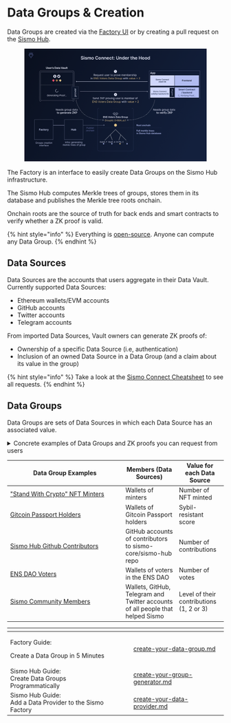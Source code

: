 # Data Groups & Creation

Data Groups are created via the [Factory UI](https://factory.sismo.io) or by creating a pull request on the [Sismo Hub](https://github.com/sismo-core/sismo-hub).

<figure><img src="../../.gitbook/assets/Sismo Connect_ Under the Hood.png" alt=""><figcaption></figcaption></figure>

The Factory is an interface to easily create Data Groups on the Sismo Hub infrastructure.&#x20;

The Sismo Hub computes Merkle trees of groups, stores them in its database and publishes the Merkle tree roots onchain.&#x20;

Onchain roots are the source of truth for back ends and smart contracts to verify whether a ZK proof is valid.

{% hint style="info" %}
Everything is [open-source](https://github.com/sismo-core/sismo-hub). Anyone can compute any Data Group.
{% endhint %}

## Data Sources

Data Sources are the accounts that users aggregate in their Data Vault. Currently supported Data Sources:&#x20;

* Ethereum wallets/EVM accounts
* GitHub accounts
* Twitter accounts
* Telegram accounts

From imported Data Sources, Vault owners can generate ZK proofs of:

* Ownership of a specific Data Source (i.e, authentication)
* Inclusion of an owned Data Source in a Data Group (and a claim about its value in the group)

{% hint style="info" %}
Take a look at the [Sismo Connect Cheatsheet](../../build-with-sismo-connect/sismo-connect-cheatsheet.md) to see all requests.
{% endhint %}

## Data Groups

Data Groups are sets of Data Sources in which each Data Source has an associated value.

<details>

<summary>Concrete examples of Data Groups and ZK proofs you can request from users</summary>

```json
{ // "Stand With Crypto" NFT Minters Data Group
  "0xa2bf1b0a7e079767b4701b5a1d9d5700eb42d1d1": "2", // minted 2 NFTs
  "0xd03ad690ed8065edfdc1e08197a3ebc71535a7ff": "4", // minted 24 NFTs
  "0x70ddb5abf21202602b57f4860ee1262a594a0086": "21",// minted 21 NFTs
  "0x0e440bd9798ad22cb8fd6f1a433f2f16e8786770": "3", 
  "0x1e8cbbbfb827785ecc23dd0426a8907c7cdcca3a": "3",
  "0x4101ec64896fa8afda5be145b6321275bb375fe0": "3",
  "0x600f9faa8a2d39a710b28e2d0ec8a5dacc12b00f": "11",
  "0xc643c9411a6b489e9833b16631140f42bbfcb6d1": "2",
  "0x750f565251228a561d8ce8cceb03731a7a2430f8": "2",
  "0x2245be89fc8fab94ed982e859aa3212a4e4eb7e5": "14",
  [...]
}
```

* All owners of these wallets can generate a ZK proof attesting that they are part of this group

<!---->

* The owner of `0x70ddb5abf21202602b57f4860ee1262a594a0086` can generate a ZK proof attesting that they are part of the group with a value > 10 (e.g, minted more than 10 NFTs)
* The owner of 0xa2bf1b0a7e079767b4701b5a1d9d5700eb42d1d1 can create a ZK proof attesting that they are part of the group with a value = 2 (e.g minted exactly 2 NFT)

```json
{ // Sismo Community Data Group, created by Sismo
  // It regroups all community members, organized in 3 levels
  // level 1 = supporter, level 2 = contributor, level 3 = builder
  "0x32108e5f09f0df35aefc2ef4c520bbd06a57dae5": "2", // level 2 
  "0x53deea1808b6d2b8681241e3857b6c6ed1e7e103": "1", // level 1
  "0x1c494f1919c1512ebe74a5dcc17dac9a64069023": "2", // level 2
  "dhadrien.eth": "3", // level 3
  "github:yum0e": "2",
  "github:leosayous21": "2",
  "telegram:sampolgar": "2",
  "telegram:zpedro": "2",
  "twitter:wojtekwtf": "3",
  "twitter:albiverse": "3",
  [...]
}
```

* All owners of these wallets can generate a ZK proof attesting that they are part of this group

<!---->

* The owner of `dhadrien.eth` can create a ZK proof attesting that they are part of the group with a value > 2 (e.g, community member with level > 2)
* The owner of  @wojtekwtf on Twitter can generate  a ZK proof attesting that they are part of the group with a value = 3 (e.g, community member with level 3)



</details>

<table><thead><tr><th width="254.33333333333331">Data Group Examples</th><th>Members (Data Sources)</th><th>Value for each Data Source</th></tr></thead><tbody><tr><td><a href="https://factory.sismo.io/groups-explorer?search=0xfae674b6cba3ff2f8ce2114defb200b1">"Stand With Crypto" NFT Minters</a></td><td>Wallets of minters </td><td>Number of NFT minted</td></tr><tr><td><a href="https://factory.sismo.io/groups-explorer?search=0x1cde61966decb8600dfd0749bd371f12">Gitcoin Passport Holders</a></td><td>Wallets of Gitcoin Passport holders</td><td>Sybil-resistant score</td></tr><tr><td><a href="https://factory.sismo.io/groups-explorer?search=0xda1c3726426d5639f4c6352c2c976b87">Sismo Hub Github Contributors </a></td><td>GitHub accounts of contributors to sismo-core/sismo-hub repo</td><td>Number of contributions</td></tr><tr><td><a href="https://factory.sismo.io/groups-explorer?search=0x85c7ee90829de70d0d51f52336ea4722">ENS DAO Voters</a></td><td>Wallets of voters in the ENS DAO</td><td>Number of votes</td></tr><tr><td><a href="https://factory.sismo.io/groups-explorer?search=0xd630aa769278cacde879c5c0fe5d203c">Sismo Community Members</a></td><td>Wallets, GitHub, Telegram and Twitter accounts of all people that helped Sismo</td><td>Level of their contributions (1, 2 or 3)</td></tr></tbody></table>

<table data-view="cards"><thead><tr><th></th><th></th><th></th><th data-hidden data-card-target data-type="content-ref"></th></tr></thead><tbody><tr><td><p>Factory Guide: </p><p>Create a Data Group in 5 Minutes</p></td><td></td><td></td><td><a href="create-your-data-group.md">create-your-data-group.md</a></td></tr><tr><td>Sismo Hub Guide: <br>Create Data Groups Programmatically</td><td></td><td></td><td><a href="create-your-group-generator.md">create-your-group-generator.md</a></td></tr><tr><td>Sismo Hub Guide: <br>Add a Data Provider to the Sismo Factory</td><td></td><td></td><td><a href="create-your-data-provider.md">create-your-data-provider.md</a></td></tr></tbody></table>
